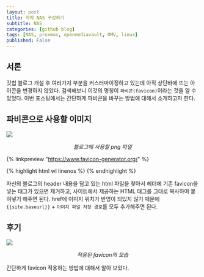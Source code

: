 ```yaml
---
layout: post
title: 자작 NAS 구성하기
subtitle: NAS
categories: [github blog]
tags: [NAS, proxmox, openmediavault, OMV, linux]
published: False
---
```


## 서론

깃헙 블로그 개설 후 여러가지 부분을 커스터마이징하고 있는데 아직 상단바에 뜨는 아이콘을 변경하지 않았다. 검색해보니 이것의 명칭이 `파비콘(favicon)`이라는 것을 알 수 있었다. 이번 포스팅에서는 간단하게 파비콘을 바꾸는 방법에 대해서 소개하고자 한다.

## 파비콘으로 사용할 이미지


![](https://onedrive.live.com/embed?resid=C5BC7ED83BDA0D3B%2110239&authkey=%21ABSsVXba8W259ws&width=240&height=240)
*<center>블로그에 사용할 png 파일</center>*

{% linkpreview "https://www.favicon-generator.org/" %}

{% highlight html wl linenos %}
{% endhighlight %}

자신의 블로그의 header 내용을 담고 있는 html 파일을 찾아서 헤더에 기존 favicon을 넣는 태그가 있으면 제거하고, 사이트에서 제공하는 HTML 태그를 그대로 복사하여 붙혀넣기 해주면 된다. href에 이미지 위치가 반영이 되있지 않기 때문에 `{{site.baseurl}}` + `이미지 파일 저장 경로`를 모두 추가해주면 된다.

## 후기

![](https://onedrive.live.com/embed?resid=C5BC7ED83BDA0D3B%2110240&authkey=%21ACHnDpZs9c5izbg&width=350&height=135)
*<center>적용된 favicon의 모습</center>*

간단하게 favicon 적용하는 방법에 대해서 알아 보았다.